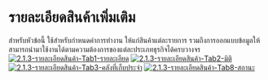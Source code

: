 # รายละเอียดสินค้าเพิ่มเติม

สำหรับหัวข้อนี้ ใช้สำหรับกำหนดค่าการทำงาน ให้แก่สินค้าแต่ละรายการ
รวมถึงการออกแบบข้อมูลให้สามารถนำมาใช้งานได้ตามความต้องการของแต่ละประเภทธุรกิจได้ครบวางจร
[![2.1.3-รายละเอียดสินค้า-Tab1-รายละเอียด](/images/2.1.3-รายละเอียดสินค้า-Tab1-รายละเอียด.jpg)](/images/2.1.3-รายละเอียดสินค้า-Tab1-รายละเอียด.jpg)
[![2.1.3-รายละเอียดสินค้า-Tab2-มิติ](/images/2.1.3-รายละเอียดสินค้า-Tab2-มิติ.jpg)](/images/2.1.3-รายละเอียดสินค้า-Tab2-มิติ.jpg)
[![2.1.3-รายละเอียดสินค้า-Tab3-คลังที่เก็บประจำ](/images/2.1.3-รายละเอียดสินค้า-Tab3-คลังที่เก็บประจำ.jpg)](/images/2.1.3-รายละเอียดสินค้า-Tab3-คลังที่เก็บประจำ.jpg)
[![2.1.3-รายละเอียดสินค้า-Tab8-สถานะ](/images/2.1.3-รายละเอียดสินค้า-Tab8-สถานะ.jpg)](/images/2.1.3-รายละเอียดสินค้า-Tab8-สถานะ.jpg)  

